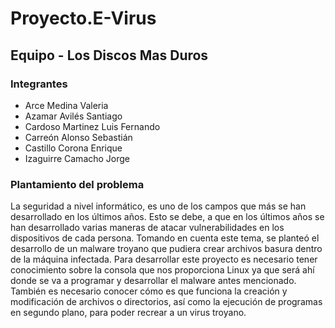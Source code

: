 # Proyecto.E-Virus

## Equipo - Los Discos Mas Duros

### Integrantes
* Arce Medina Valeria
* Azamar Avilés Santiago
* Cardoso Martinez Luis Fernando
* Carreón Alonso Sebastián
* Castillo Corona Enrique
* Izaguirre Camacho Jorge

### Plantamiento del problema
La seguridad a nivel informático, es uno de los campos que más se han desarrollado en los últimos años. Esto se debe, a que en los últimos años se han desarrollado varias maneras de atacar vulnerabilidades en los dispositivos de cada persona. Tomando en cuenta este tema, se planteó el desarrollo de un malware troyano que pudiera crear archivos basura dentro de la máquina infectada. Para desarrollar este proyecto es necesario tener conocimiento sobre la consola que nos proporciona Linux ya que será ahí donde se va a programar y desarrollar el malware antes mencionado. También es necesario conocer cómo es que funciona la creación y modificación de archivos o directorios, así como la ejecución de programas en segundo plano, para poder recrear a un virus troyano.
